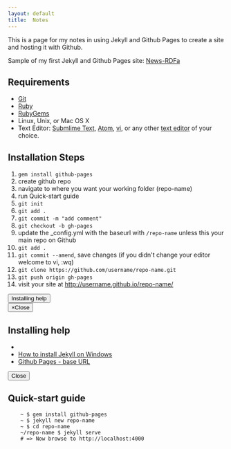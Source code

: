 ```yaml
---
layout: default
title:  Notes
---
```


This is a page for my notes in using Jekyll and Github Pages to create a site and hosting it with Github.

Sample of my first Jekyll and Github Pages site: [News-RDFa](https://github.com/shawnthompson/news-rdfa)

## Requirements
- [Git](http://git-scm.com/)
- [Ruby](https://www.ruby-lang.org/en/)
- [RubyGems](https://rubygems.org/)
- Linux, Unix, or Mac OS X
- Text Editor: [Submlime Text](http://www.sublimetext.com/), [Atom](https://atom.io/), [vi](http://ex-vi.sourceforge.net/), or any other [text editor](http://en.wikipedia.org/wiki/List_of_text_editors) of your choice.

## Installation Steps

1. `gem install github-pages`
2. create github repo
3. navigate to where you want your working folder (repo-name)
4. run Quick-start guide
5. `git init`
6. `git add .`
7. `git commit -m "add comment"`
8. `git checkout -b gh-pages`
9. update the _config.yml with the baseurl with `/repo-name` unless this your main repo on Github
10. `git add .`
11. `git commit --amend`, save changes (if you didn't change your editor welcome to vi, :wq)
12. `git clone https://github.com/username/repo-name.git`
13. `git push origin gh-pages`
14. visit your site at http://username.github.io/repo-name/

<!-- Button trigger modal -->
<button class="btn btn-primary" data-toggle="modal" data-target="#myModal">
  Installing help
</button>

<!-- Modal -->
<div class="modal fade" id="myModal" tabindex="-1" role="dialog" aria-labelledby="myModalLabel" aria-hidden="true">
  <div class="modal-dialog">
    <div class="modal-content">
      <div class="modal-header">
        <button type="button" class="close" data-dismiss="modal"><span aria-hidden="true">&times;</span><span class="sr-only">Close</span></button>
        <h2 class="modal-title" id="myModalLabel">Installing help</h2>
      </div>
      <div class="modal-body">
		<ul>
			<li><code></code></li>
			<li><a href="http://minimaldev.com/how-to-install-jekyll-on-windows/">How to install Jekyll on Windows</a></li>
			<li><a href="http://jekyllrb.com/docs/github-pages/#project-page-url-structure">Github Pages - base URL</a></li>
		</ul>
      </div>
      <div class="modal-footer">
        <button type="button" class="btn btn-default" data-dismiss="modal">Close</button>
      </div>
    </div>
  </div>
</div>


## Quick-start guide

```
	~ $ gem install github-pages
	~ $ jekyll new repo-name
	~ $ cd repo-name
	~/repo-name $ jekyll serve
	# => Now browse to http://localhost:4000
```

